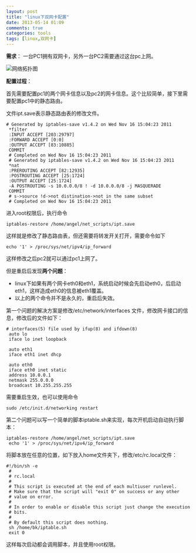```yaml
---
layout: post
title: "linux下双网卡配置"
date: 2013-05-14 01:09
comments: true
categories: tools
tags: [linux,双网卡]
---
```


**需求**： 一台PC1拥有双网卡，另外一台PC2需要通过这台pc上网。

<img src="http://images.cnblogs.com/cnblogs_com/billowkiller/447098/r_ac345982b2b7d0a207325429cbef76094a369a8e.jpg" alt="网络拓扑图"/>

**配置过程**：

首先需要配置pc1的两个网卡信息以及pc2的网卡信息。这个比较简单，接下里需要配置pc1中的静态路由。

文件ipt.save表示静态路由表的修改文件。

    # Generated by iptables-save v1.4.2 on Wed Nov 16 15:04:23 2011
     *filter
     :INPUT ACCEPT [203:29797]
     :FORWARD ACCEPT [0:0]
     :OUTPUT ACCEPT [83:10885]
     COMMIT
     # Completed on Wed Nov 16 15:04:23 2011
     # Generated by iptables-save v1.4.2 on Wed Nov 16 15:04:23 2011
     *nat
     :PREROUTING ACCEPT [82:12935]
     :POSTROUTING ACCEPT [25:1724]
     :OUTPUT ACCEPT [25:1724]
     -A POSTROUTING -s 10.0.0.0/8 ! -d 10.0.0.0/8 -j MASQUERADE 
     COMMIT
     # s->source !d->not distination->not in the same subset
     # Completed on Wed Nov 16 15:04:23 2011

进入root权限后，执行命令

    iptables-restore /home/angel/net_scripts/ipt.save

这样就是修改了静态路由表，但还需要将转发开关打开，需要命令如下

    echo '1' > /proc/sys/net/ipv4/ip_forward

这样修改之后pc2就可以通过pc1上网了。
<!--more-->
但是重启后发现**两个问题**：

-   linux下如果有两个网卡eth0和eth1，系统启动时候会先启动eth0，后启动eth1，这样造成eth0的信息被eth1覆盖。
-   以上的两个命令并不是永久的，重启后失效。

第一个问题的解决方案是修改/etc/network/interfaces
文件，修改网卡接口的信息，修改后的文件如下：

    # interfaces(5) file used by ifup(8) and ifdown(8)
     auto lo
     iface lo inet loopback
     
     auto eth1
     iface eth1 inet dhcp
     
     auto eth0
     iface eth0 inet static
     address 10.0.0.1
     netmask 255.0.0.0
     broadcast 10.255.255.255

需要重启生效，也可以使用命令

    sudo /etc/init.d/networking restart

第二个问题可以写一个简单的脚本iptable.sh来实现，每次开机启动自动执行脚本：

    iptables-restore /home/angel/net_scripts/ipt.save
     echo '1' > /proc/sys/net/ipv4/ip_forward

将脚本放在任意的位置，如下放入home文件夹下，修改/etc/rc.local文件：

    #!/bin/sh -e
     #
     # rc.local
     #
     # This script is executed at the end of each multiuser runlevel.
     # Make sure that the script will "exit 0" on success or any other
     # value on error.
     #
     # In order to enable or disable this script just change the execution
     # bits.
     #
     # By default this script does nothing.
     sh /home/bk/iptable.sh
     exit 0

这样每次启动都会调用脚本，并且使用root权限。
